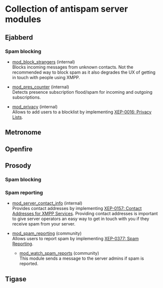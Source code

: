 # Collection of antispam server modules

## Ejabberd

### Spam blocking

* [mod_block_strangers](https://docs.ejabberd.im/admin/configuration/modules/#mod-block-strangers) (internal)    
Blocks incoming messages from unknown contacts. Not the recommended way to block spam as it also degrades the 
UX of getting in touch with people using XMPP.

* [mod_pres_counter](https://docs.ejabberd.im/admin/configuration/modules/#mod-pres-counter) (internal)   
Detects presence subscription flood/spam for incoming and outgoing subscriptions.

* [mod_privacy](https://docs.ejabberd.im/admin/configuration/modules/#mod-privacy) (internal)        
Allows to add users to a blocklist by implementing [XEP-0016: Privacy Lists](https://xmpp.org/extensions/xep-0016.html).

## Metronome

## Openfire

## Prosody

### Spam blocking

### Spam reporting

* [mod_server_contact_info](https://prosody.im/doc/modules/mod_server_contact_info) (internal)    
Provides contact addresses by implementing [XEP-0157: Contact Addresses for XMPP Services](https://xmpp.org/extensions/xep-0157.html).
Providing contact addresses is important to give server operators an easy way to get in touch with you
if they receive spam from your server.

* [mod_spam_reporting](https://modules.prosody.im/mod_spam_reporting.html) (community)    
Allows users to report spam by implementing [XEP-0377: Spam Reporting](https://xmpp.org/extensions/xep-0377.html).
    * [mod_watch_spam_reports](https://modules.prosody.im/mod_watch_spam_reports.html) (community)    
    This module sends a message to the server admins if spam is reported.

## Tigase

